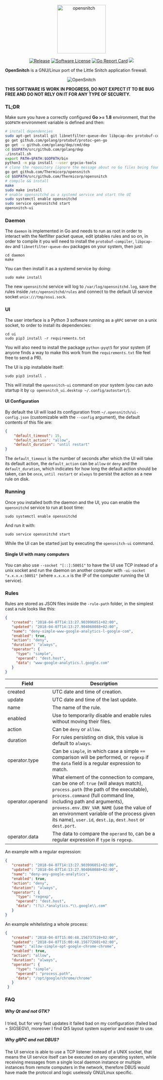 <p align="center">
  <img alt="opensnitch" src="https://raw.githubusercontent.com/Thermicorp/opensnitch/master/ui/opensnitch/res/icon.png" height="160" />
  <p align="center">
    <a href="https://github.com/Thermicorp/opensnitch/releases/latest"><img alt="Release" src="https://img.shields.io/github/release/Thermicorp/opensnitch.svg?style=flat-square"></a>
    <a href="https://github.com/Thermicorp/opensnitch/blob/master/LICENSE.md"><img alt="Software License" src="https://img.shields.io/badge/license-GPL3-brightgreen.svg?style=flat-square"></a>
    <a href="https://goreportcard.com/report/github.com/Thermicorp/opensnitch/daemon"><img alt="Go Report Card" src="https://goreportcard.com/badge/github.com/Thermicorp/opensnitch/daemon?style=flat-square"></a>
    <a href="https://codeclimate.com/github/codeclimate/codeclimate/maintainability"><img src="https://api.codeclimate.com/v1/badges/a99a88d28ad37a79dbf6/maintainability" /></a>
  </p>
</p>

**OpenSnitch** is a GNU/Linux port of the Little Snitch application firewall.

<p align="center">
  <img src="https://raw.githubusercontent.com/Thermicorp/opensnitch/master/screenshot.png" alt="OpenSnitch"/>
</p>

**THIS SOFTWARE IS WORK IN PROGRESS, DO NOT EXPECT IT TO BE BUG FREE AND DO NOT RELY ON IT FOR ANY TYPE OF SECURITY.**

### TL;DR

Make sure you have a correctly configured **Go >= 1.8** environment, that the `$GOPATH` environment variable is defined and then:

```bash
# install dependencies
sudo apt-get install git libnetfilter-queue-dev libpcap-dev protobuf-compiler python3-pip
go get github.com/golang/protobuf/protoc-gen-go
go get -u github.com/golang/dep/cmd/dep
cd $GOPATH/src/github.com/golang/dep
./install.sh
export PATH=$PATH:$GOPATH/bin
python3 -m pip install --user grpcio-tools
# clone the repository (ignore the message about no Go files being found)
go get github.com/Thermicorp/opensnitch
cd $GOPATH/src/github.com/Thermicorp/opensnitch
# compile && install
make
sudo make install
# enable opensnitchd as a systemd service and start the UI
sudo systemctl enable opensnitchd
sudo service opensnitchd start
opensnitch-ui
```

### Daemon

The `daemon` is implemented in Go and needs to run as root in order to interact with the Netfilter packet queue, edit 
iptables rules and so on, in order to compile it you will need to install the `protobuf-compiler`, `libpcap-dev` and `libnetfilter-queue-dev`
packages on your system, then just:

    cd daemon
    make

You can then install it as a systemd service by doing:

    sudo make install

The new `opensnitchd` service will log to `/var/log/opensnitchd.log`, save the rules inside `/etc/opensnitchd/rules` and connect to the default UI service socket `unix:///tmp/osui.sock`.

### UI

The user interface is a Python 3 software running as a `gRPC` server on a unix socket, to order to install its dependencies:

    cd ui
    sudo pip3 install -r requirements.txt

You will also need to install the package `python-pyqt5` for your system (if anyone finds a way to make this work from 
the `requirements.txt` file feel free to send a PR).

The UI is pip installable itself:

    sudo pip3 install .

This will install the `opensnitch-ui` command on your system (you can auto startup it by `cp opensnitch_ui.desktop ~/.config/autostart/`).
  
#### UI Configuration

By default the UI will load its configuration from `~/.opensnitch/ui-config.json` (customizable with the `--config` argument), the 
default contents of this file are:

```json
{
	"default_timeout": 15,
	"default_action": "allow",
	"default_duration": "until restart"
}
```

The `default_timeout` is the number of seconds after which the UI will take its default action, the `default_action` can be `allow` or `deny`
and the `default_duration`, which indicates for how long the default action should be taken, can be `once`, `until restart` or `always` to
persist the action as a new rule on disk.

### Running

Once you installed both the daemon and the UI, you can enable the `opensnitchd` service to run at boot time:

    sudo systemctl enable opensnitchd

And run it with:

    sudo service opensnitchd start

While the UI can be started just by executing the `opensnitch-ui` command.

#### Single UI with many computers

You can also use `--socket "[::]:50051"` to have the UI use TCP instead of a unix socket and run the daemon on another
computer with `-ui-socket "x.x.x.x:50051"` (where `x.x.x.x` is the IP of the computer running the UI service).

### Rules

Rules are stored as JSON files inside the `-rule-path` folder, in the simplest cast a rule looks like this:

```json
{
   "created": "2018-04-07T14:13:27.903996051+02:00",
   "updated": "2018-04-07T14:13:27.904060088+02:00",
   "name": "deny-simple-www-google-analytics-l-google-com",
   "enabled": true,
   "action": "deny",
   "duration": "always",
   "operator": {
     "type": "simple",
     "operand": "dest.host",
     "data": "www-google-analytics.l.google.com"
   }
}
```

| Field            | Description   |
| -----------------|---------------|
| created          | UTC date and time of creation. |
| update           | UTC date and time of the last update. |
| name             | The name of the rule. |
| enabled          | Use to temporarily disable and enable rules without moving their files. |
| action           | Can be `deny` or `allow`. |
| duration         | For rules persisting on disk, this value is default to `always`. |
| operator.type    | Can be `simple`, in which case a simple `==` comparison will be performed, or `regexp` if the `data` field is a regular expression to match. |
| operator.operand | What element of the connection to compare, can be one of: `true` (will always match), `process.path` (the path of the executable), `process.command` (full command line, including path and arguments), `provess.env.ENV_VAR_NAME` (use the value of an environment variable of the process given its name), `user.id`, `dest.ip`, `dest.host` or `dest.port`. |
| operator.data    | The data to compare the `operand` to, can be a regular expression if `type` is `regexp`. |

An example with a regular expression:

```json
{
   "created": "2018-04-07T14:13:27.903996051+02:00",
   "updated": "2018-04-07T14:13:27.904060088+02:00",
   "name": "deny-any-google-analytics",
   "enabled": true,
   "action": "deny",
   "duration": "always",
   "operator": {
     "type": "regexp",
     "operand": "dest.host",
     "data": "(?i).*analytics.*\\.google\\.com"
   }
}
```

An example whitelisting a whole process:

```json
{
   "created": "2018-04-07T15:00:48.156737519+02:00",
   "updated": "2018-04-07T15:00:48.156772601+02:00",
   "name": "allow-simple-opt-google-chrome-chrome",
   "enabled": true,
   "action": "allow",
   "duration": "always",
   "operator": {
     "type": "simple",
     "operand": "process.path",
     "data": "/opt/google/chrome/chrome"
   }
 }
```

### FAQ

##### Why Qt and not GTK?

I tried, but for very fast updates it failed bad on my configuration (failed bad = SIGSEGV), moreover I find Qt5 layout system superior and easier to use.

##### Why gRPC and not DBUS?

The UI service is able to use a TCP listener instead of a UNIX socket, that means the UI service itself can be executed on any 
operating system, while receiving messages from a single local daemon instance or multiple instances from remote computers in the network,
therefore DBUS would have made the protocol and logic uselessly GNU/Linux specific.
